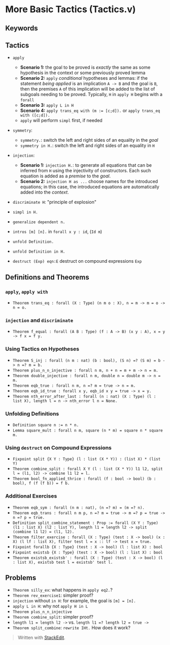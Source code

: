 ﻿# More Basic Tactics (Tactics.v)

## Keywords

## Tactics
- `apply`
	- **Scenario 1:** the goal to be proved is *exactly* the same as some hypothesis in the context or some previously proved lemma
	- **Scenario 2:** `apply` *conditional* hypotheses and lemmas: if the statement *being applied*  is an implication `A -> B` and the goal is `B`, then the premises `A` of this implication will be added to the list of subgoals needing to be proved. Typically, `H` in `apply H` begins with a `forall`
	- **Scenario 3:** `apply L in H`
	- **Scenario 4:** `apply trans_eq with (m := [c;d]).` or `apply trans_eq with ([c;d]).`
	- `apply` will perform `simpl` first, if needed	
- `symmetry`: 
	- `symmetry.`: switch the left and right sides of an equality in the *goal*
	- `symmetry in H.`: switch the left and right sides of an equality in `H`

- `injection`: 
	- **Scenario 1:** `injection H.`: to generate all equations that can be inferred from `H` using the 	injectivity of constructors. Each such equation is added as a *premise* to the *goal*.
	- **Scenario 2:** `injection H as ...` choose names for the introduced equations; in this case, the introduced equations are automatically added into the *context*.
- `discriminate H`: "principle of explosion"
- `simpl in H.`
- `generalize dependent n.`

- `intros [m] [n].` in `forall x y : id`, (`Id m`)

- `unfold Definition.`
- `unfold Definition in H.`

- `destruct (Exp) eqn:E` destruct on compound expressions `Exp`

## Definitions and Theorems
### `apply`, `apply with`
- `Theorem trans_eq : forall (X : Type) (n m o : X), n = m -> m = o -> n = o.`

### `injection` and `discriminate`
- `Theorem f_equal : forall (A B : Type) (f : A -> B) (x y : A), x = y -> f x = f y.`

### Using Tactics on Hypotheses
- `Theorem S_inj : forall (n m : nat) (b : bool), (S n) =? (S m) = b -> n =? m = b.`
- `Theorem plus_n_n_injective : forall n m, n + n = m + m -> n = m.`
- `Theorem double_injective : forall n m, double n = double m -> n = m.`
- `Theorem eqb_true : forall n m, n =? m = true -> n = m.`
- `Theorem eqb_id_true : forall x y, eqb_id x y = true -> x = y.`
- `Theorem nth_error_after_last : forall (n : nat) (X : Type) (l : list X), length l = n -> nth_error l n = None.`

### Unfolding Definitions
- `Definition square n := n * n.`
- `Lemma square_mult : forall n m, square (n * m) = square n * square m.`

### Using `destruct` on Compound Expressions
- `Fixpoint split {X Y : Type} (l : list (X * Y)) : (list X) * (list Y)`
- `Theorem combine_split : forall X Y (l : list (X * Y)) l1 l2, split l = (l1, l2) -> combine l1 l2 = l.`
- `Theorem bool_fn_applied_thrice : forall (f : bool -> bool) (b : bool), f (f (f b)) = f b.`

### Additional Exercises
- `Theorem eqb_sym : forall (n m : nat), (n =? m) = (m =? n).`
- `Theorem eqb_trans : forall n m p, n =? m = true -> m =? p = true -> n =? p = true.`
- `Definition split_combine_statement : Prop := forall (X Y : Type) (l1 : list X) (l2 : list Y), length l1 = length l2 -> split (combine l1 l2) = (l1, l2).`
- `Theorem filter_exercise : forall (X : Type) (test : X -> bool) (x : X) (l lf : list X), filter test l = x :: lf -> test x = true.`
- `Fixpoint forallb {X : Type} (test : X -> bool) (l : list X) : bool`
- `Fixpoint existsb {X : Type} (test : X -> bool) (l : list X) : bool`
- `Theorem existsb_existsb' : forall (X : Type) (test : X -> bool) (l : list X),
  existsb test l = existsb' test l.`

## Problems
- `Theorem silly_ex`: what happens in `apply eq2.`?
- `Theorem rev_exercise1`: simpler proof?
- `injection` without `in H`: for example, the goal is `[m] = [n].`
- `apply L in H`: why not `apply H in L`
- `Theorem plus_n_n_injective`
- `Theorem combine_split`: simpler proof?
- `length l1 = length l2 ->` vs. `length l1 =? length l2 = true ->`
- `Theorem split_combine`: `rewrite IHt.` How does it work?

> Written with [StackEdit](https://stackedit.io/).
